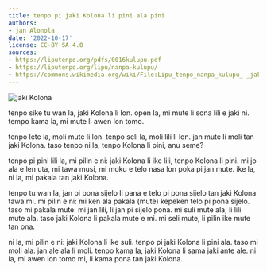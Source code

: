 ```yaml
---
title: tenpo pi jaki Kolona li pini ala pini
authors:
- jan Alonola
date: '2022-10-17'
license: CC-BY-SA 4.0
sources:
- https://liputenpo.org/pdfs/0016kulupu.pdf
- https://liputenpo.org/lipu/nanpa-kulupu/
- https://commons.wikimedia.org/wiki/File:Lipu_tenpo_nanpa_kulupu_-_jaki_Kolona.png
---
```


![jaki Kolona](https://upload.wikimedia.org/wikipedia/commons/0/05/Lipu_tenpo_nanpa_kulupu_-_jaki_Kolona.png)

tenpo sike tu wan la, jaki Kolona li lon. open la, mi mute li sona lili e jaki ni. tempo kama la, mi mute li awen lon tomo.

tenpo lete la, moli mute li lon. tenpo seli la, moli lili li lon. jan mute li moli tan jaki Kolona. taso tenpo ni la, tenpo Kolona li pini, anu seme?

tenpo pi pini lili la, mi pilin e ni: jaki Kolona li ike lili, tenpo Kolona li pini. mi jo ala e len uta, mi tawa musi, mi moku e telo nasa lon poka pi jan mute. ike la, ni la, mi pakala tan jaki Kolona.

tenpo tu wan la, jan pi pona sijelo li pana e telo pi pona sijelo tan jaki Kolona tawa mi. mi pilin e ni: mi ken ala pakala (mute) kepeken telo pi pona sijelo. taso mi pakala mute: mi jan lili, li jan pi sijelo pona. mi suli mute ala, li lili mute ala. taso jaki Kolona li pakala mute e mi. mi seli mute, li pilin ike mute tan ona.

ni la, mi pilin e ni: jaki Kolona li ike suli. tenpo pi jaki Kolona li pini ala. taso mi moli ala. jan ale ala li moli. tenpo kama la, jaki Kolona li sama jaki ante ale. ni la, mi awen lon tomo mi, li kama pona tan jaki Kolona.